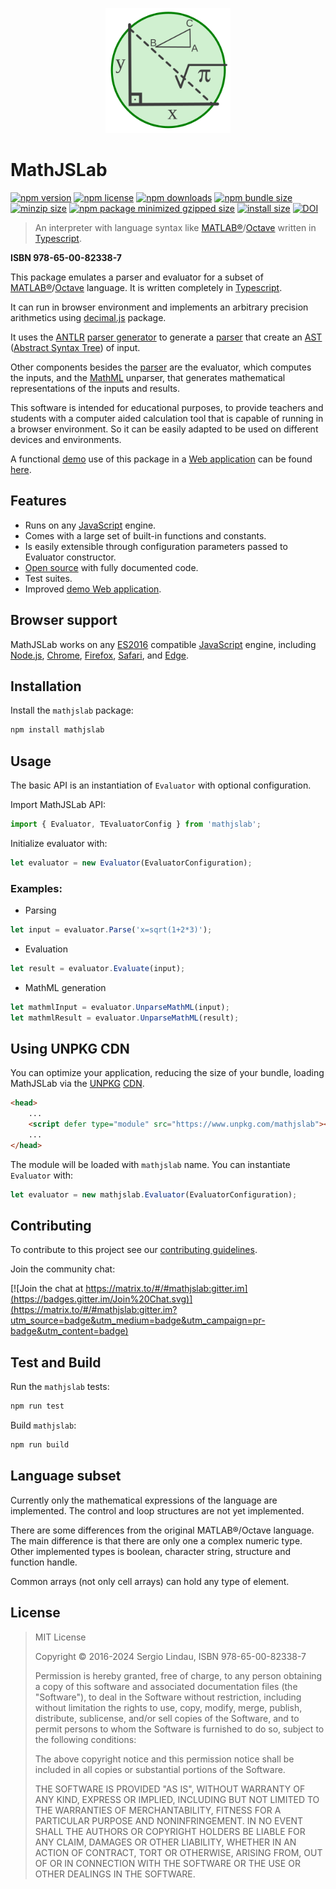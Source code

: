 <p align="center">
    <img src="mathjslab-logo.svg" alt="logo" width="200" height="200">
</p>

# MathJSLab

[![npm version](https://img.shields.io/npm/v/mathjslab)](https://www.npmjs.com/package/mathjslab)
[![npm license](https://img.shields.io/npm/l/mathjslab)](https://github.com/sergiolindau/mathjslab/blob/main/LICENSE)
[![npm downloads](https://img.shields.io/npm/d18m/mathjslab)](https://www.npmjs.com/package/mathjslab)
[![npm bundle size](https://img.shields.io/bundlephobia/min/mathjslab)](https://unpkg.com/mathjslab/)
[![minzip size](https://img.shields.io/bundlephobia/minzip/mathjslab)](https://unpkg.com/mathjslab/)
[![npm package minimized gzipped size](https://img.shields.io/bundlejs/size/mathjslab)](https://unpkg.com/mathjslab/)
[![install size](https://packagephobia.com/badge?p=mathjslab)](https://packagephobia.com/result?p=mathjslab)
[![DOI](https://zenodo.org/badge/DOI/10.5281/zenodo.8396265.svg)](https://doi.org/10.5281/zenodo.8396265)

> An interpreter with language syntax like [MATLAB&reg;](https://www.mathworks.com/)/[Octave](https://www.gnu.org/software/octave/) written in [Typescript](https://www.typescriptlang.org/).

**ISBN 978-65-00-82338-7**

This package emulates a parser and evaluator for a subset of
[MATLAB&reg;](https://www.mathworks.com/)/[Octave](https://www.gnu.org/software/octave/)
language. It is written completely in [Typescript](https://www.typescriptlang.org/).

It can run in browser environment and implements an arbitrary precision
arithmetics using [decimal.js](https://www.npmjs.com/package/decimal.js)
package.

It uses the [ANTLR](https://www.antlr.org/)
[parser generator](https://en.wikipedia.org/wiki/Compiler-compiler) to
generate a [parser](https://en.wikipedia.org/wiki/Parsing) that create an
[AST](https://en.wikipedia.org/wiki/Abstract_syntax_tree)
([Abstract Syntax Tree](https://en.wikipedia.org/wiki/Abstract_syntax_tree)) of input.

Other components besides the [parser](https://en.wikipedia.org/wiki/Parsing)
are the evaluator, which computes the inputs, and the [MathML](https://www.w3.org/Math/)
unparser, that generates mathematical representations of the inputs and results.

This software is intended for educational purposes, to provide teachers and
students with a computer aided calculation tool that is capable of running in
a browser environment. So it can be easily adapted to be used on different devices
and environments.

A functional [demo](https://mathjslab.netlify.app/) use of this package in a
[Web application](https://en.wikipedia.org/wiki/Web_application) can be found
[here](https://github.com/sergiolindau/mathjslab-calculator).

## Features

- Runs on any [JavaScript](https://www.ecma-international.org/publications-and-standards/standards/ecma-262/) engine.
- Comes with a large set of built-in functions and constants.
- Is easily extensible through configuration parameters passed to Evaluator constructor.
- [Open source](https://en.wikipedia.org/wiki/Open-source_software) with fully documented code.
- Test suites.
- Improved [demo Web application](https://mathjslab.netlify.app/).

## Browser support

MathJSLab works on any [ES2016](https://262.ecma-international.org/7.0/) compatible
[JavaScript](https://www.ecma-international.org/publications-and-standards/standards/ecma-262/)
engine, including [Node.js](https://nodejs.org/),
[Chrome](https://www.google.com/chrome/),
[Firefox](https://www.mozilla.org/en-US/firefox/),
[Safari](https://www.apple.com/safari/),
and [Edge](https://www.microsoft.com/edge).

## Installation

Install the `mathjslab` package:

```bash
npm install mathjslab
```

## Usage

The basic API is an instantiation of `Evaluator` with optional configuration.

Import MathJSLab API:

```typescript
import { Evaluator, TEvaluatorConfig } from 'mathjslab';
```

Initialize evaluator with:

```typescript
let evaluator = new Evaluator(EvaluatorConfiguration);
```

### Examples:

* Parsing
```typescript
let input = evaluator.Parse('x=sqrt(1+2*3)');
```

* Evaluation
```typescript
let result = evaluator.Evaluate(input);
```

* MathML generation
```typescript
let mathmlInput = evaluator.UnparseMathML(input);
let mathmlResult = evaluator.UnparseMathML(result);
```

## Using UNPKG CDN

You can optimize your application, reducing the size of your bundle, loading
MathJSLab via the [UNPKG](https://www.unpkg.com/) [CDN](https://en.wikipedia.org/wiki/Content_delivery_network).

```html
<head>
    ...
    <script defer type="module" src="https://www.unpkg.com/mathjslab"></script>
    ...
</head>
```

The module will be loaded with `mathjslab` name. You can instantiate `Evaluator` with:

```typescript
let evaluator = new mathjslab.Evaluator(EvaluatorConfiguration);
```

## Contributing

To contribute to this project see our
[contributing guidelines](https://github.com/sergiolindau/mathjslab/blob/main/CONTRIBUTING.md).

Join the community chat:

[![Join the chat at https://matrix.to/#/#mathjslab:gitter.im](https://badges.gitter.im/Join%20Chat.svg)](https://matrix.to/#/#mathjslab:gitter.im?utm_source=badge&utm_medium=badge&utm_campaign=pr-badge&utm_content=badge)

## Test and Build

Run the `mathjslab` tests:

```bash
npm run test
```

Build `mathjslab`:

```bash
npm run build
```

## Language subset

Currently only the mathematical expressions of the language are implemented. The control and loop structures are not yet implemented.

There are some differences from the original MATLAB&reg;/Octave language. The main difference is
that there are only one a complex numeric type. Other implemented types is
boolean, character string, structure and function handle.

Common arrays (not only cell arrays) can hold any type of element.

## License

>MIT License
>
>Copyright &copy; 2016-2024 Sergio Lindau, ISBN 978-65-00-82338-7
>
>Permission is hereby granted, free of charge, to any person obtaining a copy
>of this software and associated documentation files (the "Software"), to deal
>in the Software without restriction, including without limitation the rights
>to use, copy, modify, merge, publish, distribute, sublicense, and/or sell
>copies of the Software, and to permit persons to whom the Software is
>furnished to do so, subject to the following conditions:
>
>The above copyright notice and this permission notice shall be included in all
>copies or substantial portions of the Software.
>
>THE SOFTWARE IS PROVIDED "AS IS", WITHOUT WARRANTY OF ANY KIND, EXPRESS OR
>IMPLIED, INCLUDING BUT NOT LIMITED TO THE WARRANTIES OF MERCHANTABILITY,
>FITNESS FOR A PARTICULAR PURPOSE AND NONINFRINGEMENT. IN NO EVENT SHALL THE
>AUTHORS OR COPYRIGHT HOLDERS BE LIABLE FOR ANY CLAIM, DAMAGES OR OTHER
>LIABILITY, WHETHER IN AN ACTION OF CONTRACT, TORT OR OTHERWISE, ARISING FROM,
>OUT OF OR IN CONNECTION WITH THE SOFTWARE OR THE USE OR OTHER DEALINGS IN THE
>SOFTWARE.
